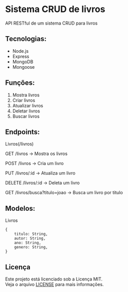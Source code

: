 # Sistema CRUD de livros

API RESTful de um sistema CRUD para livros

## Tecnologias:

* Node.js
* Express
* MongoDB
* Mongoose

## Funções:

1. Mostra livros
2. Criar livros
3. Atualizar livros
4. Deletar livros
5. Buscar livros

## Endpoints:

 Livros(/livros)

GET /livros → Mostra os livros

POST /livros → Cria um livro

PUT /livros/:id → Atualiza um livro

DELETE /livros/:id → Deleta um livro

GET /livros/busca?titulo=joao → Busca um livro por titulo

## Modelos:

 Livros
```
{
    titulo: String,
    autor: String,
    ano: String,
    genero: String,
}
```
## Licença

Este projeto está licenciado sob a Licença MIT.  
Veja o arquivo [LICENSE](./LICENSE) para mais informações.
